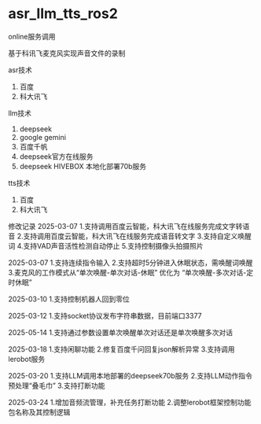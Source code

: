# asr_llm_tts_ros2
online服务调用

基于科讯飞麦克风实现声音文件的录制

asr技术
1. 百度
2. 科大讯飞

llm技术
1. deepseek
2. google gemini
3. 百度千帆
4. deepseek官方在线服务
5. deepseek HIVEBOX 本地化部署70b服务

tts技术
1. 百度
2. 科大讯飞

修改记录
2025-03-07
    1.支持调用百度云智能，科大讯飞在线服务完成文字转语音
    2.支持调用百度云智能，科大讯飞在线服务完成语音转文字
    3.支持自定义唤醒词
    4.支持VAD声音活性检测自动停止
    5.支持控制摄像头拍摄照片

2025-03-07
    1.支持连续指令输入
    2.支持超时5分钟进入休眠状态，需唤醒词唤醒
    3.麦克风的工作模式从“单次唤醒-单次对话-休眠” 优化为 “单次唤醒-多次对话-定时休眠”

2025-03-10
    1.支持控制机器人回到零位

2025-03-12
    1.支持socket协议发布字符串数据，目前端口3377

2025-05-14
    1.支持通过参数设置单次唤醒单次对话还是单次唤醒多次对话

2025-03-18
    1.支持闲聊功能
    2.修复百度千问回复json解析异常
    3.支持调用lerobot服务

2025-03-20
    1.支持LLM调用本地部署的deepseek70b服务
    2.支持LLM动作指令预处理“叠毛巾”
    3.支持打断功能

2025-03-24
    1.增加音频流管理，补充任务打断功能
    2.调整lerobot框架控制功能包名称及其控制逻辑
    